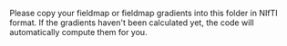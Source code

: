 Please copy your fieldmap or fieldmap gradients into this folder in NIfTI format. 
If the gradients haven't been calculated yet, the code will automatically compute them for you.
